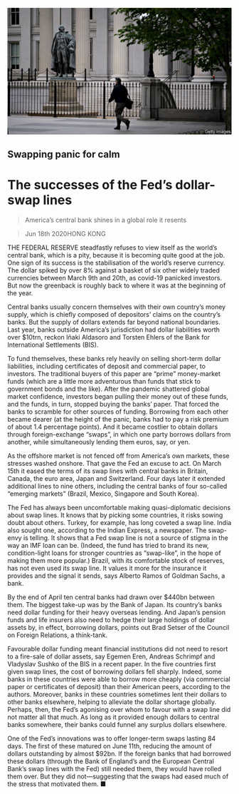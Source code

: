 ![](./images/20200620_FNP504.jpg)

## Swapping panic for calm

# The successes of the Fed’s dollar-swap lines

> America’s central bank shines in a global role it resents

> Jun 18th 2020HONG KONG

THE FEDERAL RESERVE steadfastly refuses to view itself as the world’s central bank, which is a pity, because it is becoming quite good at the job. One sign of its success is the stabilisation of the world’s reserve currency. The dollar spiked by over 8% against a basket of six other widely traded currencies between March 9th and 20th, as covid-19 panicked investors. But now the greenback is roughly back to where it was at the beginning of the year.

Central banks usually concern themselves with their own country’s money supply, which is chiefly composed of depositors’ claims on the country’s banks. But the supply of dollars extends far beyond national boundaries. Last year, banks outside America’s jurisdiction had dollar liabilities worth over $10trn, reckon Iñaki Aldasoro and Torsten Ehlers of the Bank for International Settlements (BIS).

To fund themselves, these banks rely heavily on selling short-term dollar liabilities, including certificates of deposit and commercial paper, to investors. The traditional buyers of this paper are “prime” money-market funds (which are a little more adventurous than funds that stick to government bonds and the like). After the pandemic shattered global market confidence, investors began pulling their money out of these funds, and the funds, in turn, stopped buying the banks’ paper. That forced the banks to scramble for other sources of funding. Borrowing from each other became dearer (at the height of the panic, banks had to pay a risk premium of about 1.4 percentage points). And it became costlier to obtain dollars through foreign-exchange “swaps”, in which one party borrows dollars from another, while simultaneously lending them euros, say, or yen.

As the offshore market is not fenced off from America’s own markets, these stresses washed onshore. That gave the Fed an excuse to act. On March 15th it eased the terms of its swap lines with central banks in Britain, Canada, the euro area, Japan and Switzerland. Four days later it extended additional lines to nine others, including the central banks of four so-called “emerging markets” (Brazil, Mexico, Singapore and South Korea).

The Fed has always been uncomfortable making quasi-diplomatic decisions about swap lines. It knows that by picking some countries, it risks sowing doubt about others. Turkey, for example, has long coveted a swap line. India also sought one, according to the Indian Express, a newspaper. The swap-envy is telling. It shows that a Fed swap line is not a source of stigma in the way an IMF loan can be. (Indeed, the fund has tried to brand its new, condition-light loans for stronger countries as “swap-like”, in the hope of making them more popular.) Brazil, with its comfortable stock of reserves, has not even used its swap line. It values it more for the insurance it provides and the signal it sends, says Alberto Ramos of Goldman Sachs, a bank.

By the end of April ten central banks had drawn over $440bn between them. The biggest take-up was by the Bank of Japan. Its country’s banks need dollar funding for their heavy overseas lending. And Japan’s pension funds and life insurers also need to hedge their large holdings of dollar assets by, in effect, borrowing dollars, points out Brad Setser of the Council on Foreign Relations, a think-tank.

Favourable dollar funding meant financial institutions did not need to resort to a fire-sale of dollar assets, say Egemen Eren, Andreas Schrimpf and Vladyslav Sushko of the BIS in a recent paper. In the five countries first given swap lines, the cost of borrowing dollars fell sharply. Indeed, some banks in these countries were able to borrow more cheaply (via commercial paper or certificates of deposit) than their American peers, according to the authors. Moreover, banks in these countries sometimes lent their dollars to other banks elsewhere, helping to alleviate the dollar shortage globally. Perhaps, then, the Fed’s agonising over whom to favour with a swap line did not matter all that much. As long as it provided enough dollars to central banks somewhere, their banks could funnel any surplus dollars elsewhere.

One of the Fed’s innovations was to offer longer-term swaps lasting 84 days. The first of these matured on June 11th, reducing the amount of dollars outstanding by almost $92bn. If the foreign banks that had borrowed these dollars (through the Bank of England’s and the European Central Bank’s swap lines with the Fed) still needed them, they would have rolled them over. But they did not—suggesting that the swaps had eased much of the stress that motivated them. ■